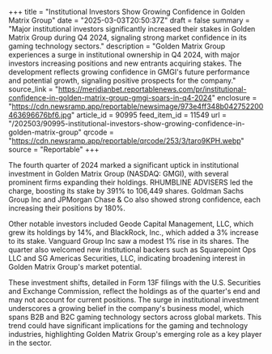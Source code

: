 +++
title = "Institutional Investors Show Growing Confidence in Golden Matrix Group"
date = "2025-03-03T20:50:37Z"
draft = false
summary = "Major institutional investors significantly increased their stakes in Golden Matrix Group during Q4 2024, signaling strong market confidence in its gaming technology sectors."
description = "Golden Matrix Group experiences a surge in institutional ownership in Q4 2024, with major investors increasing positions and new entrants acquiring stakes. The development reflects growing confidence in GMGI's future performance and potential growth, signaling positive prospects for the company."
source_link = "https://meridianbet.reportablenews.com/pr/institutional-confidence-in-golden-matrix-group-gmgi-soars-in-q4-2024"
enclosure = "https://cdn.newsramp.app/reportable/newsimage/973e4ff348b042752200463696676bf6.jpg"
article_id = 90995
feed_item_id = 11549
url = "/202503/90995-institutional-investors-show-growing-confidence-in-golden-matrix-group"
qrcode = "https://cdn.newsramp.app/reportable/qrcode/253/3/taro9KPH.webp"
source = "Reportable"
+++

<p>The fourth quarter of 2024 marked a significant uptick in institutional investment in Golden Matrix Group (NASDAQ: GMGI), with several prominent firms expanding their holdings. RHUMBLINE ADVISERS led the charge, boosting its stake by 391% to 106,449 shares. Goldman Sachs Group Inc and JPMorgan Chase & Co also showed strong confidence, each increasing their positions by 180%.</p><p>Other notable investors included Geode Capital Management, LLC, which grew its holdings by 14%, and BlackRock, Inc., which added a 3% increase to its stake. Vanguard Group Inc saw a modest 1% rise in its shares. The quarter also welcomed new institutional backers such as Squarepoint Ops LLC and SG Americas Securities, LLC, indicating broadening interest in Golden Matrix Group's market potential.</p><p>These investment shifts, detailed in Form 13F filings with the U.S. Securities and Exchange Commission, reflect the holdings as of the quarter's end and may not account for current positions. The surge in institutional investment underscores a growing belief in the company's business model, which spans B2B and B2C gaming technology sectors across global markets. This trend could have significant implications for the gaming and technology industries, highlighting Golden Matrix Group's emerging role as a key player in the sector.</p>